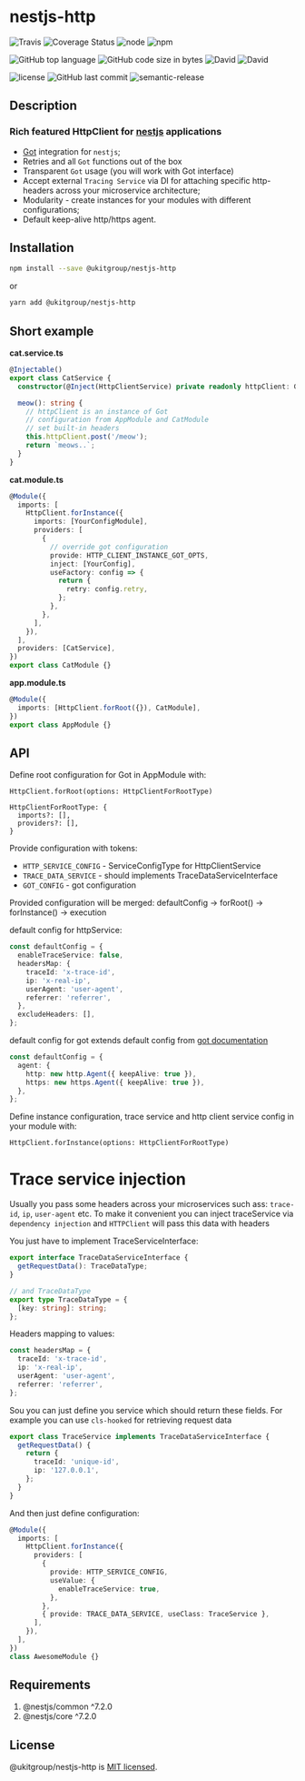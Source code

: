 # nestjs-http

![Travis](https://img.shields.io/travis/ukitgroup/nestjs-http/master.svg?style=flat-square)
![Coverage Status](https://coveralls.io/repos/github/ukitgroup/nestjs-http/badge.svg?branch=master)
![node](https://img.shields.io/node/v/@ukitgroup/nestjs-http.svg?style=flat-square)
![npm](https://img.shields.io/npm/v/@ukitgroup/nestjs-http.svg?style=flat-square)

![GitHub top language](https://img.shields.io/github/languages/top/ukitgroup/nestjs-http.svg?style=flat-square)
![GitHub code size in bytes](https://img.shields.io/github/languages/code-size/ukitgroup/nestjs-http.svg?style=flat-square)
![David](https://img.shields.io/david/ukitgroup/nestjs-http.svg?style=flat-square)
![David](https://img.shields.io/david/dev/ukitgroup/nestjs-http.svg?style=flat-square)

![license](https://img.shields.io/github/license/ukitgroup/nestjs-http.svg?style=flat-square)
![GitHub last commit](https://img.shields.io/github/last-commit/ukitgroup/nestjs-http.svg?style=flat-square)
![semantic-release](https://img.shields.io/badge/%20%20%F0%9F%93%A6%F0%9F%9A%80-semantic--release-e10079.svg?style=flat-square)

## Description

### Rich featured HttpClient for [nestjs](https://nestjs.com/) applications

- [Got](https://www.npmjs.com/package/got) integration for `nestjs`;
- Retries and all `Got` functions out of the box
- Transparent `Got` usage (you will work with Got interface)
- Accept external `Tracing Service` via DI for attaching specific http-headers across your microservice architecture;
- Modularity - create instances for your modules with different configurations;
- Default keep-alive http/https agent.

## Installation

```bash
npm install --save @ukitgroup/nestjs-http
```

or

```bash
yarn add @ukitgroup/nestjs-http
```

## Short example

**cat.service.ts**

```typescript
@Injectable()
export class CatService {
  constructor(@Inject(HttpClientService) private readonly httpClient: Got) {}

  meow(): string {
    // httpClient is an instance of Got
    // configuration from AppModule and CatModule
    // set built-in headers
    this.httpClient.post('/meow');
    return `meows..`;
  }
}
```

**cat.module.ts**

```typescript
@Module({
  imports: [
    HttpClient.forInstance({
      imports: [YourConfigModule],
      providers: [
        {
          // override got configuration
          provide: HTTP_CLIENT_INSTANCE_GOT_OPTS,
          inject: [YourConfig],
          useFactory: config => {
            return {
              retry: config.retry,
            };
          },
        },
      ],
    }),
  ],
  providers: [CatService],
})
export class CatModule {}
```

**app.module.ts**

```typescript
@Module({
  imports: [HttpClient.forRoot({}), CatModule],
})
export class AppModule {}
```

## API

Define root configuration for Got in AppModule with:

```
HttpClient.forRoot(options: HttpClientForRootType)
```

```
HttpClientForRootType: {
  imports?: [],
  providers?: [],
}
```

Provide configuration with tokens:

- `HTTP_SERVICE_CONFIG` - ServiceConfigType for HttpClientService
- `TRACE_DATA_SERVICE` - should implements TraceDataServiceInterface
- `GOT_CONFIG` - got configuration

Provided configuration will be merged:
defaultConfig -> forRoot() -> forInstance() -> execution

default config for httpService:

```typescript
const defaultConfig = {
  enableTraceService: false,
  headersMap: {
    traceId: 'x-trace-id',
    ip: 'x-real-ip',
    userAgent: 'user-agent',
    referrer: 'referrer',
  },
  excludeHeaders: [],
};
```

default config for got extends default config from [got documentation](https://github.com/sindresorhus/got)

```typescript
const defaultConfig = {
  agent: {
    http: new http.Agent({ keepAlive: true }),
    https: new https.Agent({ keepAlive: true }),
  },
};
```

Define instance configuration, trace service and http client service config in your module with:

```
HttpClient.forInstance(options: HttpClientForRootType)
```

# Trace service injection

Usually you pass some headers across your microservices such ass: `trace-id`, `ip`, `user-agent` etc.
To make it convenient you can inject traceService via `dependency injection` and `HTTPClient` will pass this data with headers

You just have to implement TraceServiceInterface:

```typescript
export interface TraceDataServiceInterface {
  getRequestData(): TraceDataType;
}

// and TraceDataType
export type TraceDataType = {
  [key: string]: string;
};
```

Headers mapping to values:

```typescript
const headersMap = {
  traceId: 'x-trace-id',
  ip: 'x-real-ip',
  userAgent: 'user-agent',
  referrer: 'referrer',
};
```

Sou you can just define you service which should return these fields. For example you can use `cls-hooked` for retrieving request data

```typescript
export class TraceService implements TraceDataServiceInterface {
  getRequestData() {
    return {
      traceId: 'unique-id',
      ip: '127.0.0.1',
    };
  }
}
```

And then just define configuration:

```typescript
@Module({
  imports: [
    HttpClient.forInstance({
      providers: [
        {
          provide: HTTP_SERVICE_CONFIG,
          useValue: {
            enableTraceService: true,
          },
        },
        { provide: TRACE_DATA_SERVICE, useClass: TraceService },
      ],
    }),
  ],
})
class AwesomeModule {}
```

## Requirements

1. @nestjs/common ^7.2.0
2. @nestjs/core ^7.2.0

## License

@ukitgroup/nestjs-http is [MIT licensed](LICENSE).
